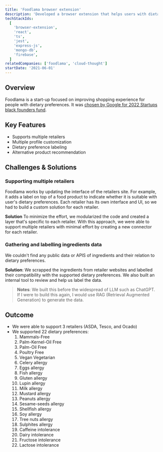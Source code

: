 ```yaml
---
title: 'Foodlama browser extension'
description: 'Developed a browser extension that helps users with dietary prefernce to grocery shopping online'
techStackIds:
  [
    'browser-extension',
    'react',
    'ts',
    'jest',
    'express-js',
    'mongo-db',
    'firebase',
  ]
relatedCompanies: ['foodlama', 'cloud-thought']
startDate: '2021-06-01'
---
```


## Overview

Foodlama is a start-up focused on improving shopping experience for people with dietary preferences. It was [chosen by Google for 2022 Startups black founders fund](https://startupsmagazine.co.uk/article-foodlama-chosen-google-2022-startups-black-founders-fund).

## Key Features

- Supports multiple retailers
- Multiple profile customization
- Dietary preference labeling
- Alternative product recommendation

## Challenges & Solutions

### Supporting multiple retailers

Foodlama works by updating the interface of the retailers site. For example, it adds a label on top of a food product to indicate whether it is suitable with user's dietary preferences. Each retailer has its own interface and UI, so we had to build a custom solution for each retailer.

**Solution** To minimize the effort, we modularized the code and created a layer that's specific to each retailer. With this approach, we were able to support multiple retailers with minimal effort by creating a new connector for each retailer.

### Gathering and labelling ingredients data

We couldn't find any public data or APIS of ingredients and their relation to dietary preferences.

**Solution**: We scrapped the ingredients from retailer websites and labelled their compatibility with the supported dietary preferences. We also built an internal tool to review and help us label the data.

> **Notes**: We built this before the widespread of LLM such as ChatGPT. If I were to build this again, I would use RAG (Retrieval Augmented Generation) to generate the data.

## Outcome

- We were able to support 3 retailers (ASDA, Tesco, and Ocado)
- We supported 22 dietary preferences:
  1. Mammals-Free
  2. Palm-Kernel-Oil Free
  3. Palm-Oil Free
  4. Poultry Free
  5. Vegan Vegetarian
  6. Celery allergy
  7. Eggs allergy
  8. Fish allergy
  9. Gluten allergy
  10. Lupin allergy
  11. Milk allergy
  12. Mustard allergy
  13. Peanuts allergy
  14. Sesame-seeds allergy
  15. Shellfish allergy
  16. Soy allergy
  17. Tree nuts allergy
  18. Sulphites allergy
  19. Caffeine intolerance
  20. Dairy intolerance
  21. Fructose intolerance
  22. Lactose intolerance

